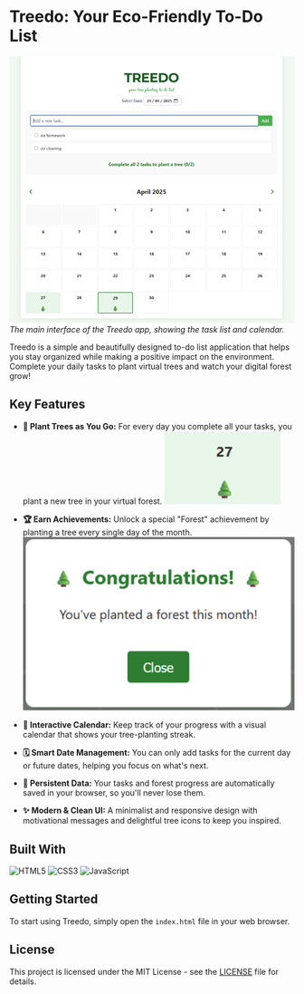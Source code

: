 # Treedo: Your Eco-Friendly To-Do List




![Main application interface](assets/Main_UI.png)
_The main interface of the Treedo app, showing the task list and calendar._

Treedo is a simple and beautifully designed to-do list application that helps you stay organized while making a positive impact on the environment. Complete your daily tasks to plant virtual trees and watch your digital forest grow!



## Key Features

*   **🌳 Plant Trees as You Go:** For every day you complete all your tasks, you plant a new tree in your virtual forest.
![Task performed](assets/tree_planted.png)


*   **🏆 Earn Achievements:** Unlock a special "Forest" achievement by planting a tree every single day of the month.
![Forest achievement unlocked](assets/Celeb_1month.png)


*   **📅 Interactive Calendar:** Keep track of your progress with a visual calendar that shows your tree-planting streak.
*   **🗓️ Smart Date Management:** You can only add tasks for the current day or future dates, helping you focus on what's next.
*   **💾 Persistent Data:** Your tasks and forest progress are automatically saved in your browser, so you'll never lose them.
*   **✨ Modern & Clean UI:** A minimalist and responsive design with motivational messages and delightful tree icons to keep you inspired.

## Built With
<p>
  <img src="https://img.shields.io/badge/HTML5-E34F26?style=for-the-badge&logo=html5&logoColor=white" alt="HTML5" />
  <img src="https://img.shields.io/badge/CSS3-1572B6?style=for-the-badge&logo=css3&logoColor=white" alt="CSS3" />
  <img src="https://img.shields.io/badge/JavaScript-F7DF1E?style=for-the-badge&logo=javascript&logoColor=black" alt="JavaScript" />
</p>

## Getting Started

To start using Treedo, simply open the `index.html` file in your web browser.

## License

This project is licensed under the MIT License - see the [LICENSE](LICENSE) file for details.
